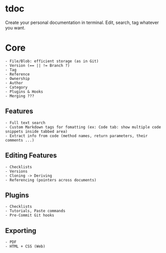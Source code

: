 # tdoc
Create your personal documentation in terminal. Edit, search, tag whatever you want.

# Core
    - File/Blob: efficient storage (as in Git)
    - Version (== || != Branch ?)
    - Tag
    - Reference
    - Ownership
    - Author
    - Category
    - Plugins & Hooks
    - Merging ???

## Features
    - Full text search
    - Custom Markdown tags for fomatting (ex: Code tab: show multiple code snippets inside tabbed area)
    - Extract info from code (method names, return parameters, their comments ...)

## Editing Features
    - Checklists
    - Versions
    - Cloning -> Deriving
    - Referencing (pointers across documents)

## Plugins
    - Checklists
    - Tutorials, Paste commands
    - Pre-Commit Git hooks

## Exporting
    - PDF
    - HTML + CSS (Web)
